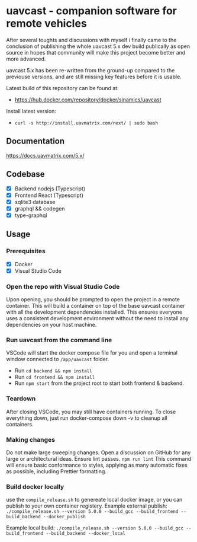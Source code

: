 # uavcast - companion software for remote vehicles

After several toughts and discussions with myself i finally came to the conclusion of publishing the whole uavcast 5.x dev build publically as open source in hopes that community will make this project become better and more advanced.

uavcast 5.x has been re-written from the ground-up compared to the previouse versions, and are still missing key features before it is usable.

Latest build of this repository can be found at:

- https://hub.docker.com/repository/docker/sinamics/uavcast

Install latest version:

- `curl -s http://install.uavmatrix.com/next/ | sudo bash`

## Documentation

https://docs.uavmatrix.com/5.x/

## Codebase

- [x] Backend nodejs (Typescript)
- [x] Frontend React (Typescript)
- [x] sqlite3 database
- [x] graphql && codegen
- [x] type-graphql

## Usage

### Prerequisites

- [x] Docker
- [x] Visual Studio Code

### Open the repo with Visual Studio Code

Upon opening, you should be prompted to open the project in a remote container. This will build a container on top of the base uavcast container with all the development dependencies installed. This ensures everyone uses a consistent development environment without the need to install any dependencies on your host machine.

### Run uavcast from the command line

VSCode will start the docker compose file for you and open a terminal window connected to `/app/uavcast` folder.

- Run `cd backend && npm install`
- Run `cd frontend && npm install`
- Run `npm start` from the project root to start both frontend & backend.

### Teardown

After closing VSCode, you may still have containers running. To close everything down, just run docker-compose down -v to cleanup all containers.

### Making changes

Do not make large sweeping changes. Open a discussion on GitHub for any large or architectural ideas.
Ensure lint passes. `npm run lint` This command will ensure basic conformance to styles, applying as many automatic fixes as possible, including Prettier formatting.

### Build docker locally

use the `compile_release.sh` to genereate local docker image, or you can publish to your own container registery.
Example external publish:
`./compile_release.sh --version 5.0.0 --build_gcc --build_frontend --build_backend --docker_publish`

Example local build:
`./compile_release.sh --version 5.0.0 --build_gcc --build_frontend --build_backend --docker_local`

